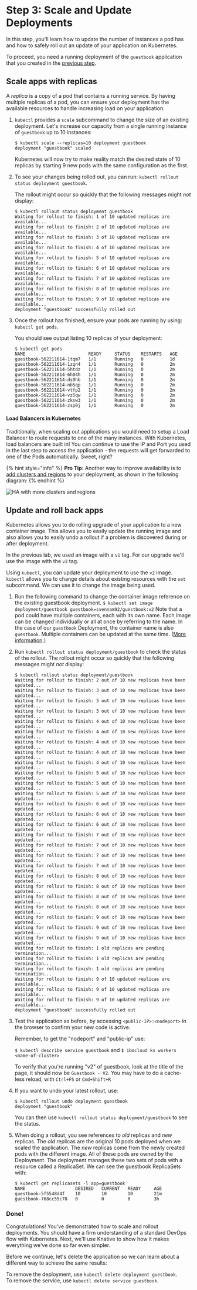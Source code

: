 # Step 3: Scale and Update Deployments

In this step, you'll learn how to update the number of instances a pod has and how to safely roll out an update of your application on Kubernetes.

To proceed, you need a running deployment of the `guestbook` application that you created in the [previous step](step2.md).

## Scale apps with replicas

A _replica_ is a copy of a pod that contains a running service. By having multiple replicas of a pod, you can ensure your deployment has the available resources to handle increasing load on your application.

1. `kubectl` provides a `scale` subcommand to change the size of an existing deployment. Let's increase our capacity from a single running instance of `guestbook` up to 10 instances:

   ```text
   $ kubectl scale --replicas=10 deployment guestbook
   deployment "guestbook" scaled
   ```

   Kubernetes will now try to make reality match the desired state of 10 replicas by starting 9 new pods with the same configuration as the first.

2. To see your changes being rolled out, you can run: `kubectl rollout status deployment guestbook`.

   The rollout might occur so quickly that the following messages might _not_ display:

   ```text
   $ kubectl rollout status deployment guestbook
   Waiting for rollout to finish: 1 of 10 updated replicas are available...
   Waiting for rollout to finish: 2 of 10 updated replicas are available...
   Waiting for rollout to finish: 3 of 10 updated replicas are available...
   Waiting for rollout to finish: 4 of 10 updated replicas are available...
   Waiting for rollout to finish: 5 of 10 updated replicas are available...
   Waiting for rollout to finish: 6 of 10 updated replicas are available...
   Waiting for rollout to finish: 7 of 10 updated replicas are available...
   Waiting for rollout to finish: 8 of 10 updated replicas are available...
   Waiting for rollout to finish: 9 of 10 updated replicas are available...
   deployment "guestbook" successfully rolled out
   ```

3. Once the rollout has finished, ensure your pods are running by using: `kubectl get pods`.

   You should see output listing 10 replicas of your deployment:

   ```text
   $ kubectl get pods
   NAME                        READY     STATUS    RESTARTS   AGE
   guestbook-562211614-1tqm7   1/1       Running   0          1d
   guestbook-562211614-1zqn4   1/1       Running   0          2m
   guestbook-562211614-5htdz   1/1       Running   0          2m
   guestbook-562211614-6h04h   1/1       Running   0          2m
   guestbook-562211614-ds9hb   1/1       Running   0          2m
   guestbook-562211614-nb5qp   1/1       Running   0          2m
   guestbook-562211614-vtfp2   1/1       Running   0          2m
   guestbook-562211614-vz5qw   1/1       Running   0          2m
   guestbook-562211614-zksw3   1/1       Running   0          2m
   guestbook-562211614-zsp0j   1/1       Running   0          2m
   ```

#### Load Balancers in Kubernetes

Traditionally, when scaling out applications you would need to setup a Load Balancer to route requests to one of the many instances. With Kubernetes, load balancers are built in! You can continue to use the IP and Port you used in the last step to access the application - the requests will get forwarded to one of the Pods automatically. Sweet, right?

{% hint style="info" %}
**Pro Tip:** Another way to improve availability is to [add clusters and regions](https://console.bluemix.net/docs/containers/cs_planning.html#cs_planning_cluster_config) to your deployment, as shown in the following diagram:
{% endhint %}

![HA with more clusters and regions](.gitbook/assets/cluster_ha_roadmap.png)

## Update and roll back apps

Kubernetes allows you to do rolling upgrade of your application to a new container image. This allows you to easily update the running image and also allows you to easily undo a rollout if a problem is discovered during or after deployment.

In the previous lab, we used an image with a `v1` tag. For our upgrade we'll use the image with the `v2` tag.

Using `kubectl`, you can update your deployment to use the `v2` image. `kubectl` allows you to change details about existing resources with the `set` subcommand. We can use it to change the image being used.

1. Run the following command to change the container image reference on the existing guestbook deployment. `$ kubectl set image deployment/guestbook guestbook=svennam92/guestbook:v2`  Note that a pod could have multiple containers, each with its own name. Each image can be changed individually or all at once by referring to the name. In the case of our `guestbook` Deployment, the container name is also `guestbook`. Multiple containers can be updated at the same time. \([More information](https://kubernetes.io/docs/user-guide/kubectl/kubectl_set_image/).\)
2. Run `kubectl rollout status deployment/guestbook` to check the status of the rollout. The rollout might occur so quickly that the following messages might _not_ display:

   ```text
   $ kubectl rollout status deployment/guestbook
   Waiting for rollout to finish: 2 out of 10 new replicas have been updated...
   Waiting for rollout to finish: 3 out of 10 new replicas have been updated...
   Waiting for rollout to finish: 3 out of 10 new replicas have been updated...
   Waiting for rollout to finish: 3 out of 10 new replicas have been updated...
   Waiting for rollout to finish: 4 out of 10 new replicas have been updated...
   Waiting for rollout to finish: 4 out of 10 new replicas have been updated...
   Waiting for rollout to finish: 4 out of 10 new replicas have been updated...
   Waiting for rollout to finish: 4 out of 10 new replicas have been updated...
   Waiting for rollout to finish: 4 out of 10 new replicas have been updated...
   Waiting for rollout to finish: 5 out of 10 new replicas have been updated...
   Waiting for rollout to finish: 5 out of 10 new replicas have been updated...
   Waiting for rollout to finish: 5 out of 10 new replicas have been updated...
   Waiting for rollout to finish: 6 out of 10 new replicas have been updated...
   Waiting for rollout to finish: 6 out of 10 new replicas have been updated...
   Waiting for rollout to finish: 6 out of 10 new replicas have been updated...
   Waiting for rollout to finish: 7 out of 10 new replicas have been updated...
   Waiting for rollout to finish: 7 out of 10 new replicas have been updated...
   Waiting for rollout to finish: 7 out of 10 new replicas have been updated...
   Waiting for rollout to finish: 7 out of 10 new replicas have been updated...
   Waiting for rollout to finish: 8 out of 10 new replicas have been updated...
   Waiting for rollout to finish: 8 out of 10 new replicas have been updated...
   Waiting for rollout to finish: 8 out of 10 new replicas have been updated...
   Waiting for rollout to finish: 8 out of 10 new replicas have been updated...
   Waiting for rollout to finish: 9 out of 10 new replicas have been updated...
   Waiting for rollout to finish: 9 out of 10 new replicas have been updated...
   Waiting for rollout to finish: 9 out of 10 new replicas have been updated...
   Waiting for rollout to finish: 1 old replicas are pending termination...
   Waiting for rollout to finish: 1 old replicas are pending termination...
   Waiting for rollout to finish: 1 old replicas are pending termination...
   Waiting for rollout to finish: 9 of 10 updated replicas are available...
   Waiting for rollout to finish: 9 of 10 updated replicas are available...
   Waiting for rollout to finish: 9 of 10 updated replicas are available...
   deployment "guestbook" successfully rolled out
   ```

3. Test the application as before, by accessing `<public-IP>:<nodeport>` in the browser to confirm your new code is active.

   Remember, to get the "nodeport" and "public-ip" use:

   `$ kubectl describe service guestbook` and `$ ibmcloud ks workers <name-of-cluster>`

   To verify that you're running "v2" of guestbook, look at the title of the page, it should now be `Guestbook - V2`. You may have to do a cache-less reload, with `Ctrl+F5` or `Cmd+Shift+R`

4. If you want to undo your latest rollout, use:

   ```text
   $ kubectl rollout undo deployment guestbook
   deployment "guestbook"
   ```

   You can then use `kubectl rollout status deployment/guestbook` to see the status.

5. When doing a rollout, you see references to _old_ replicas and _new_ replicas. The _old_ replicas are the original 10 pods deployed when we scaled the application. The _new_ replicas come from the newly created pods with the different image. All of these pods are owned by the Deployment. The deployment manages these two sets of pods with a resource called a ReplicaSet. We can see the guestbook ReplicaSets with:

   ```text
   $ kubectl get replicasets -l app=guestbook
   NAME                   DESIRED   CURRENT   READY     AGE
   guestbook-5f5548d4f    10        10        10        21m
   guestbook-768cc55c78   0         0         0         3h
   ```

### Done! 

Congratulations! You've demonstrated how to scale and rollout deployments. You should have a firm understanding of a standard DevOps flow with Kubernetes. Next, we'll use Knative to show how it makes everything we've done so far even simpler.

Before we continue, let's delete the application so we can learn about a different way to achieve the same results:

To remove the deployment, use `kubectl delete deployment guestbook`.  
To remove the service, use `kubectl delete service guestbook`.



